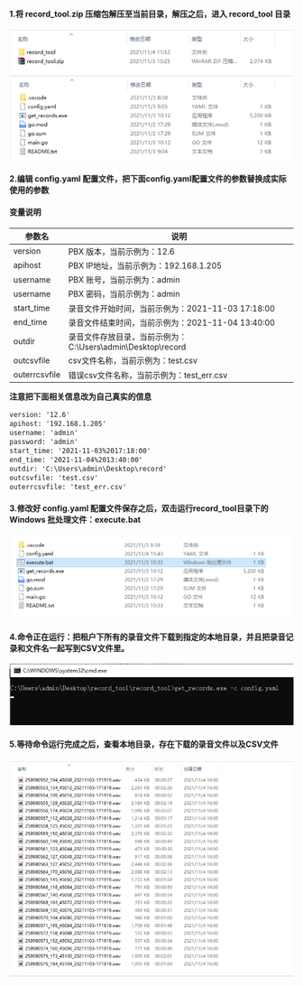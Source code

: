 #### 1.将 record_tool.zip 压缩包解压至当前目录，解压之后，进入 record_tool 目录
![1-2.png](images/1-2.png)
![1-3.png](images/1-3.png)

#### 2.编辑 config.yaml 配置文件，把下面config.yaml配置文件的参数替换成实际使用的参数
#### 变量说明
| 参数名            | 说明                                                         |
| ----------------- | ------------------------------------------------------------ |
| version| PBX 版本，当前示例为：12.6|
| apihost| PBX IP地址，当前示例为：192.168.1.205|
| username| PBX 账号，当前示例为：admin|
| username| PBX 密码，当前示例为：admin|
| start_time| 录音文件开始时间，当前示例为：2021-11-03 17:18:00|
| end_time| 录音文件结束时间，当前示例为：2021-11-04 13:40:00|
| outdir| 录音文件存放目录，当前示例为：C:\Users\admin\Desktop\record|
| outcsvfile| csv文件名称，当前示例为：test.csv|
| outerrcsvfile| 错误csv文件名称，当前示例为：test_err.csv|

**注意把下面相关信息改为自己真实的信息**
```
version: '12.6'
apihost: '192.168.1.205'
username: 'admin'
password: 'admin'
start_time: '2021-11-03%2017:18:00'
end_time: '2021-11-04%2013:40:00'
outdir: 'C:\Users\admin\Desktop\record'
outcsvfile: 'test.csv'
outerrcsvfile: 'test_err.csv'
```

#### 3.修改好 config.yaml 配置文件保存之后，双击运行record_tool目录下的Windows 批处理文件：execute.bat
![2.png](images/2.png)

#### 4.命令正在运行：把租户下所有的录音文件下载到指定的本地目录，并且把录音记录和文件名一起写到CSV文件里。
![3.png](images/3.png)

#### 5.等待命令运行完成之后，查看本地目录，存在下载的录音文件以及CSV文件
![4.png](images/4.png)


